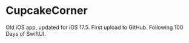 # CupcakeCorner
Old iOS app, updated for iOS 17.5. First upload to GitHub. Following 100 Days of SwiftUI. 
